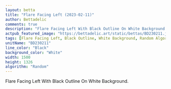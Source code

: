 ```yaml
---
layout: betta
title: "Flare Facing Left (2023-02-11)"
author: Bettadelic
comments: true
description: "Flare Facing Left With Black Outline On White Background."
actpub_featured_image: "https://bettadelic.art/static/bettas/BD230211.jpg"
tags: [Flare Facing Left, Black Outline, White Background, Random Algorithm, February 2023]
unitName: "BD230211"
line_color: "Black"
background_color: "White"
width: 1500
height: 1326
algorithm: "Random"
---
```


Flare Facing Left With Black Outline On White Background.
